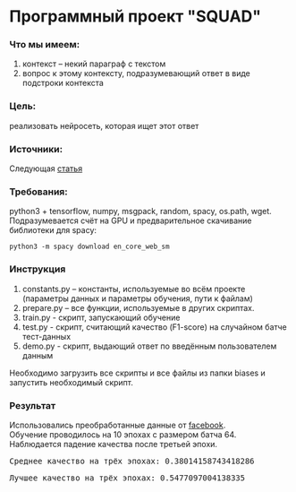 # Программный проект "SQUAD"

### Что мы имеем:
  1) контекст – некий параграф с текстом
  2) вопрос к этому контексту, подразумевающий ответ в виде подстроки контекста

### Цель:
  реализовать нейросеть, которая ищет этот ответ
  
### Источники:
  Следующая [статья](https://arxiv.org/pdf/1704.00051.pdf)

### Требования:
  python3 + tensorflow, numpy, msgpack, random, spacy, os.path, wget.  
  Подразумевается счёт на GPU и предварительное скачивание библиотеки для spacy:
  ```
  python3 -m spacy download en_core_web_sm
  ```

### Инструкция
  1) constants.py – константы, используемые во всём проекте (параметры данных и параметры обучения, пути к файлам)
  2) prepare.py – все функции, используемые в других скриптах.
  3) train.py - скрипт, запускающий обучение
  4) test.py - скрипт, считающий качество (F1-score) на случайном батче тест-данных
  5) demo.py - скрипт, выдающий ответ по введённым пользователем данным  
    
  Необходимо загрузить все скрипты и все файлы из папки biases и запустить необходимый скрипт.
  
### Результат
  Использовались преобработанные данные от [facebook](https://github.com/facebookresearch/DrQA).  
  Обучение проводилось на 10 эпохах с размером батча 64.  
  Наблюдается падение качества после третьей эпохи.  
  <pre>Среднее качество на трёх эпохах: 0.38014158743418286</pre>  
  <pre>Лучшее качество на трёх эпохах: 0.5477097004138335</pre>
